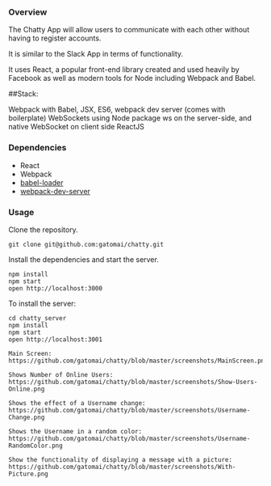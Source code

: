 ### Overview
The Chatty App will allow users to communicate with each other without having to register accounts. 

It is similar to the Slack App in terms of functionality.

It uses React, a popular front-end library created and used heavily by Facebook as well as modern tools for Node including Webpack and Babel.

##Stack:

Webpack with Babel, JSX, ES6, webpack dev server (comes with boilerplate)
WebSockets using Node package ws on the server-side, and native WebSocket on client side
ReactJS

### Dependencies

* React
* Webpack
* [babel-loader](https://github.com/babel/babel-loader)
* [webpack-dev-server](https://github.com/webpack/webpack-dev-server)


### Usage
Clone the repository.

```
git clone git@github.com:gatomai/chatty.git
```

Install the dependencies and start the server.

```
npm install
npm start
open http://localhost:3000
```
To install the server:
```
cd chatty_server
npm install
npm start
open http://localhost:3001

Main Screen:
https://github.com/gatomai/chatty/blob/master/screenshots/MainScreen.png

Shows Number of Online Users:
https://github.com/gatomai/chatty/blob/master/screenshots/Show-Users-Online.png

Shows the effect of a Username change:
https://github.com/gatomai/chatty/blob/master/screenshots/Username-Change.png

Shows the Username in a random color:
https://github.com/gatomai/chatty/blob/master/screenshots/Username-RandomColor.png

Show the functionality of displaying a message with a picture:
https://github.com/gatomai/chatty/blob/master/screenshots/With-Picture.png